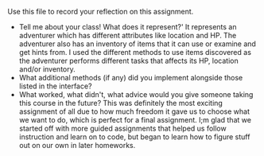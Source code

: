 Use this file to record your reflection on this assignment.

- Tell me about your class! What does it represent?'
It represents an adventurer which has different attributes like location and HP. The adventurer also has an inventory of items that it can use or examine and get hints from. I used the different methods to use items discovered as the adventurer performs different tasks that affects its HP, location and/or inventory.
- What additional methods (if any) did you implement alongside those listed in the interface?
- What worked, what didn't, what advice would you give someone taking this course in the future?
This was definitely the most exciting assignment of all due to how much freedom it gave us to choose what we want to do, which is perfect for a final assignment. I;m glad that we started off with more guided assignments that helped us follow instruction and learn on to code, but began to learn how to figure stuff out on our own in later homeworks.
